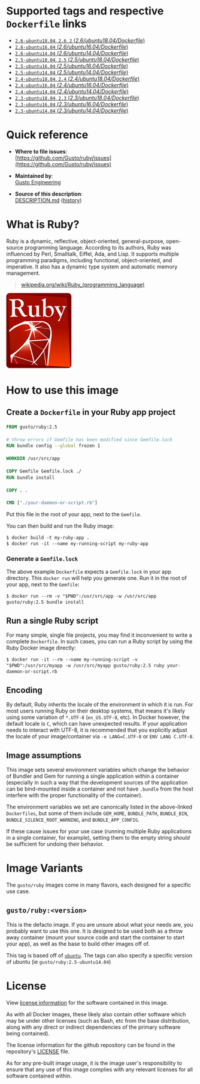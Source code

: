 # Supported tags and respective `Dockerfile` links

-	[`2.6-ubuntu18.04`, `2.6`, `2` (*2.6/ubuntu18.04/Dockerfile*)](https://github.com/Gusto/ruby/blob/master/2.6/ubuntu18.04/Dockerfile)
-	[`2.6-ubuntu16.04` (*2.6/ubuntu16.04/Dockerfile*)](https://github.com/Gusto/ruby/blob/master/2.6/ubuntu16.04/Dockerfile)
-	[`2.6-ubuntu14.04` (*2.6/ubuntu14.04/Dockerfile*)](https://github.com/Gusto/ruby/blob/master/2.6/ubuntu14.04/Dockerfile)
-	[`2.5-ubuntu18.04`, `2.5` (*2.5/ubuntu18.04/Dockerfile*)](https://github.com/Gusto/ruby/blob/master/2.5/ubuntu18.04/Dockerfile)
-	[`2.5-ubuntu16.04` (*2.5/ubuntu16.04/Dockerfile*)](https://github.com/Gusto/ruby/blob/master/2.5/ubuntu16.04/Dockerfile)
-	[`2.5-ubuntu14.04` (*2.5/ubuntu14.04/Dockerfile*)](https://github.com/Gusto/ruby/blob/master/2.5/ubuntu14.04/Dockerfile)
-	[`2.4-ubuntu18.04`, `2.4` (*2.4/ubuntu18.04/Dockerfile*)](https://github.com/Gusto/ruby/blob/master/2.4/ubuntu18.04/Dockerfile)
-	[`2.4-ubuntu16.04` (*2.4/ubuntu16.04/Dockerfile*)](https://github.com/Gusto/ruby/blob/master/2.4/ubuntu16.04/Dockerfile)
-	[`2.4-ubuntu14.04` (*2.4/ubuntu14.04/Dockerfile*)](https://github.com/Gusto/ruby/blob/master/2.4/ubuntu14.04/Dockerfile)
-	[`2.3-ubuntu18.04`, `2.3` (*2.3/ubuntu18.04/Dockerfile*)](https://github.com/Gusto/ruby/blob/master/2.3/ubuntu18.04/Dockerfile)
-	[`2.3-ubuntu16.04` (*2.3/ubuntu16.04/Dockerfile*)](https://github.com/Gusto/ruby/blob/master/2.3/ubuntu16.04/Dockerfile)
-	[`2.3-ubuntu14.04` (*2.3/ubuntu14.04/Dockerfile*)](https://github.com/Gusto/ruby/blob/master/2.3/ubuntu14.04/Dockerfile)

# Quick reference

-	**Where to file issues**:  
	[https://github.com/Gusto/ruby/issues](https://github.com/Gusto/ruby/issues)

-	**Maintained by**:  
	[Gusto Engineering](https://github.com/gusto/ruby)

-	**Source of this description**:  
	[DESCRIPTION.md](https://github.com/Gusto/ruby/blob/master/DESCRIPTION.md) ([history](https://github.com/Gusto/ruby/commits/master/DESCRIPTION.md))

# What is Ruby?

Ruby is a dynamic, reflective, object-oriented, general-purpose, open-source programming language. According to its authors, Ruby was influenced by Perl, Smalltalk, Eiffel, Ada, and Lisp. It supports multiple programming paradigms, including functional, object-oriented, and imperative. It also has a dynamic type system and automatic memory management.

> [wikipedia.org/wiki/Ruby_(programming_language)](https://en.wikipedia.org/wiki/Ruby_%28programming_language%29)

![logo](https://raw.githubusercontent.com/docker-library/docs/01c12653951b2fe592c1f93a13b4e289ada0e3a1/ruby/logo.png)

# How to use this image

## Create a `Dockerfile` in your Ruby app project

```dockerfile
FROM gusto/ruby:2.5

# throw errors if Gemfile has been modified since Gemfile.lock
RUN bundle config --global frozen 1

WORKDIR /usr/src/app

COPY Gemfile Gemfile.lock ./
RUN bundle install

COPY . .

CMD ["./your-daemon-or-script.rb"]
```

Put this file in the root of your app, next to the `Gemfile`.

You can then build and run the Ruby image:

```console
$ docker build -t my-ruby-app .
$ docker run -it --name my-running-script my-ruby-app
```

### Generate a `Gemfile.lock`

The above example `Dockerfile` expects a `Gemfile.lock` in your app directory. This `docker run` will help you generate one. Run it in the root of your app, next to the `Gemfile`:

```console
$ docker run --rm -v "$PWD":/usr/src/app -w /usr/src/app gusto/ruby:2.5 bundle install
```

## Run a single Ruby script

For many simple, single file projects, you may find it inconvenient to write a complete `Dockerfile`. In such cases, you can run a Ruby script by using the Ruby Docker image directly:

```console
$ docker run -it --rm --name my-running-script -v "$PWD":/usr/src/myapp -w /usr/src/myapp gusto/ruby:2.5 ruby your-daemon-or-script.rb
```

## Encoding

By default, Ruby inherits the locale of the environment in which it is run. For most users running Ruby on their desktop systems, that means it's likely using some variation of `*.UTF-8` (`en_US.UTF-8`, etc). In Docker however, the default locale is `C`, which can have unexpected results. If your application needs to interact with UTF-8, it is recommended that you explicitly adjust the locale of your image/container via `-e LANG=C.UTF-8` or `ENV LANG C.UTF-8`.

## Image assumptions

This image sets several environment variables which change the behavior of Bundler and Gem for running a single application within a container (especially in such a way that the development sources of the application can be bind-mounted inside a container and not have `.bundle` from the host interfere with the proper functionality of the container).

The environment variables we set are canonically listed in the above-linked `Dockerfiles`, but some of them include `GEM_HOME`, `BUNDLE_PATH`, `BUNDLE_BIN`, `BUNDLE_SILENCE_ROOT_WARNING`, and `BUNDLE_APP_CONFIG`.

If these cause issues for your use case (running multiple Ruby applications in a single container, for example), setting them to the empty string *should* be sufficient for undoing their behavior.

# Image Variants

The `gusto/ruby` images come in many flavors, each designed for a specific use case.

## `gusto/ruby:<version>`

This is the defacto image. If you are unsure about what your needs are, you probably want to use this one. It is designed to be used both as a throw away container (mount your source code and start the container to start your app), as well as the base to build other images off of.

This tag is based off of [`ubuntu`](https://hub.docker.com/_/ubuntu). 
The tags can also specify a specific version of ubuntu (ie `gusto/ruby:2.5-ubuntu14.04`)

# License

View [license information](https://www.ruby-lang.org/en/about/license.txt) for the software contained in this image.

As with all Docker images, these likely also contain other software which may be under other licenses (such as Bash, etc from the base distribution, along with any direct or indirect dependencies of the primary software being contained).

The license information for the github repository can be found in the repository's [LICENSE](https://github.com/Gusto/ruby/blob/master/LICENSE) file.

As for any pre-built image usage, it is the image user's responsibility to ensure that any use of this image complies with any relevant licenses for all software contained within.
